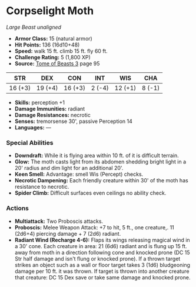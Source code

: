# Corpselight Moth

*Large* *Beast* *unaligned*

- **Armor Class:** 15 (natural armor)
- **Hit Points:** 136 (16d10+48)
- **Speed:** walk 15 ft. climb 15 ft. fly 60 ft.
- **Challenge Rating:** 5 (1,800 XP)
- **Source:** [Tome of Beasts 3](https://koboldpress.com/kpstore/product/tome-of-beasts-3-for-5th-edition/) page 95

| STR | DEX | CON | INT | WIS | CHA |
| --- | --- | --- | --- | --- | --- |
| 16 (+3) | 19 (+4) | 16 (+3) | 2 (-4) | 12 (+1) | 8 (-1) |

- **Skills:** perception +1
- **Damage Immunities:** radiant
- **Damage Resistances:** necrotic
- **Senses:** tremorsense 30', passive Perception 14
- **Languages:** —

### Special Abilities

- **Downdraft:** While it is flying area within 10 ft. of it is difficult terrain.
- **Glow:** The moth casts light from its abdomen shedding bright light in a 20' radius and dim light for an additional 20'.
- **Keen Smell:** Advantage: smell Wis (Percept) checks.
- **Necrotic Dampening:** Each friendly creature within 30' of the moth has resistance to necrotic.
- **Spider Climb:** Difficult surfaces even ceilings no ability check.

### Actions

- **Multiattack:** Two Proboscis attacks.
- **Proboscis:** Melee Weapon Attack: +7 to hit, 5 ft., one creature,. 11 (2d6+4) piercing damage + 7 (2d6) radiant.
- **Radiant Wind (Recharge 4-6):** Flaps its wings releasing magical wind in a 30' cone. Each creature in area: 21 (6d6) radiant and is flung up 15 ft. away from moth in a direction following cone and knocked prone (DC 15 Str half damage and isn't flung or knocked prone). If a thrown target strikes an object such as a wall or floor target takes 3 (1d6) bludgeoning damage per 10 ft. it was thrown. If target is thrown into another creature that creature: DC 15 Dex save or take same damage and knocked prone.


